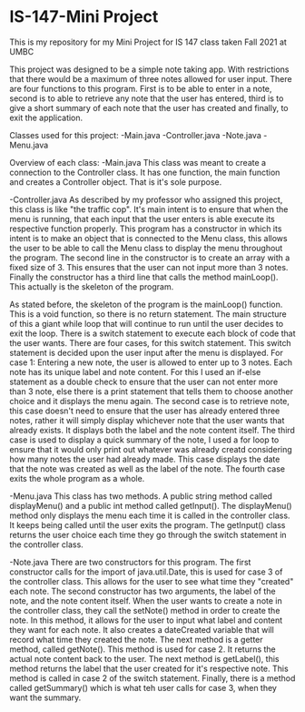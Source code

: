 # IS-147-Mini Project
This is my repository for my Mini Project for IS 147 class taken Fall 2021 at UMBC

This project was designed to be a simple note taking app. With restrictions that there would be a maximum of three notes allowed for user input. There are four functions to this program. First is to be able to enter in a note, second is to able to retrieve any note that the user has entered, third is to give a short summary of each note that the user has created and finally, to exit the application.

Classes used for this project:
-Main.java
-Controller.java
-Note.java
-Menu.java


Overview of each class:
-Main.java
  This class was meant to create a connection to the Controller class. It has one function, the main function and creates a Controller object. That is it's sole purpose.
  
-Controller.java
    As described by my professor who assigned this project, this class is like "the traffic cop". It's main intent is to ensure that when the menu is running, that each input that the user enters is able execute its respective function properly. This program has a constructor in which its intent is to make an object that is connected to the Menu class, this allows the user to be able to call the Menu class to display the menu throughout the program. The second line in the constructor is to create an array with a fixed size of 3. This ensures that the user can not input more than 3 notes. Finally the constructor has a third line that calls the method mainLoop(). This actually is the skeleton of the program.
  
  As stated before, the skeleton of the program is the mainLoop() function. This is a void function, so there is no return statement. The main structure of this a giant while loop that will continue to run until the user decides to exit the loop. There is a switch statement to execute each block of code that the user wants. There are four cases, for this switch statement. This switch statement is decided upon the user input after the menu is displayed. For case 1: Entering a new note, the user is allowed to enter up to 3 notes. Each note has its unique label and note content. For this I used an if-else statement as a double check to ensure that the user can not enter more than 3 note, else there is a print statement that tells them to choose another choice and it displays the menu again. The second case is to retrieve note, this case doesn't need to ensure that the user has already entered three notes, rather it will simply display whichever note that the user wants that already exists. It displays both the label and the note content itself. The third case is used to display a quick summary of the note, I used a for loop to ensure that it would only print out whatever was already creatd considering how many notes the user had already made. This case displays the date that the note was created as well as the label of the note. The fourth case exits the whole program as a whole.
  
-Menu.java
  This class has two methods. A public string method called displayMenu() and a public int method called getInput(). The displayMenu() method only displays the menu each time it is called in the controller class. It keeps being called until the user exits the program. The getInput() class returns the user choice each time they go through the switch statement in the controller class.
  
-Note.java
  There are two constructors for this program. The first constructor calls for the import of java.util.Date, this is used for case 3 of the controller class. This allows for the user to see what time they "created" each note. The second constructor has two arguments, the label of the note, and the note content itself. When the user wants to create a note in the controller class, they call the setNote() method in order to create the note. In this method, it allows for the user to input what label and content they want for each note. It also creates a dateCreated variable that will record what time they created the note. The next method is a getter method, called getNote(). This method is used for case 2. It returns the actual note content back to the user. The next method is getLabel(), this method returns the label that the user created for it's respective note. This method is called in case 2 of the switch statement. Finally, there is a method called getSummary() which is what teh user calls for case 3, when they want the summary.
  
